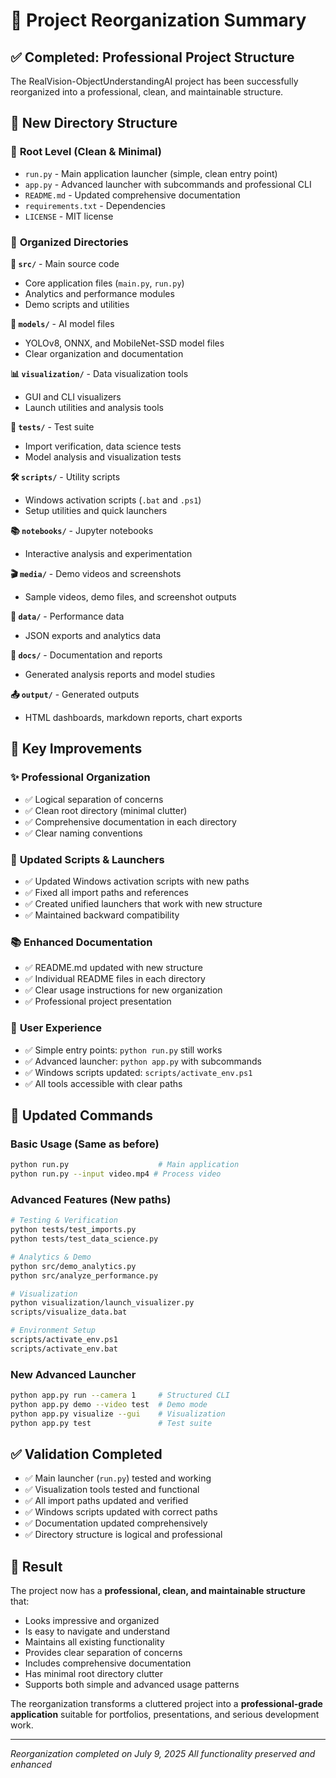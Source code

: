# 🎯 Project Reorganization Summary

## ✅ Completed: Professional Project Structure

The RealVision-ObjectUnderstandingAI project has been successfully reorganized into a professional, clean, and maintainable structure.

## 📁 New Directory Structure

### 🎯 **Root Level** (Clean & Minimal)
- `run.py` - Main application launcher (simple, clean entry point)
- `app.py` - Advanced launcher with subcommands and professional CLI
- `README.md` - Updated comprehensive documentation
- `requirements.txt` - Dependencies
- `LICENSE` - MIT license

### 📂 **Organized Directories**

**🧠 `src/`** - Main source code
- Core application files (`main.py`, `run.py`)
- Analytics and performance modules
- Demo scripts and utilities

**🤖 `models/`** - AI model files
- YOLOv8, ONNX, and MobileNet-SSD model files
- Clear organization and documentation

**📊 `visualization/`** - Data visualization tools
- GUI and CLI visualizers
- Launch utilities and analysis tools

**🧪 `tests/`** - Test suite
- Import verification, data science tests
- Model analysis and visualization tests

**🛠️ `scripts/`** - Utility scripts
- Windows activation scripts (`.bat` and `.ps1`)
- Setup utilities and quick launchers

**📚 `notebooks/`** - Jupyter notebooks
- Interactive analysis and experimentation

**🎬 `media/`** - Demo videos and screenshots
- Sample videos, demo files, and screenshot outputs

**💾 `data/`** - Performance data
- JSON exports and analytics data

**📖 `docs/`** - Documentation and reports
- Generated analysis reports and model studies

**📤 `output/`** - Generated outputs
- HTML dashboards, markdown reports, chart exports

## 🚀 Key Improvements

### ✨ **Professional Organization**
- ✅ Logical separation of concerns
- ✅ Clean root directory (minimal clutter)
- ✅ Comprehensive documentation in each directory
- ✅ Clear naming conventions

### 🔧 **Updated Scripts & Launchers**
- ✅ Updated Windows activation scripts with new paths
- ✅ Fixed all import paths and references
- ✅ Created unified launchers that work with new structure
- ✅ Maintained backward compatibility

### 📚 **Enhanced Documentation**
- ✅ README.md updated with new structure
- ✅ Individual README files in each directory
- ✅ Clear usage instructions for new organization
- ✅ Professional project presentation

### 🎯 **User Experience**
- ✅ Simple entry points: `python run.py` still works
- ✅ Advanced launcher: `python app.py` with subcommands
- ✅ Windows scripts updated: `scripts/activate_env.ps1`
- ✅ All tools accessible with clear paths

## 📝 **Updated Commands**

### **Basic Usage** (Same as before)
```bash
python run.py                    # Main application
python run.py --input video.mp4 # Process video
```

### **Advanced Features** (New paths)
```bash
# Testing & Verification
python tests/test_imports.py
python tests/test_data_science.py

# Analytics & Demo
python src/demo_analytics.py
python src/analyze_performance.py

# Visualization
python visualization/launch_visualizer.py
scripts/visualize_data.bat

# Environment Setup
scripts/activate_env.ps1
scripts/activate_env.bat
```

### **New Advanced Launcher**
```bash
python app.py run --camera 1     # Structured CLI
python app.py demo --video test  # Demo mode
python app.py visualize --gui    # Visualization
python app.py test               # Test suite
```

## ✅ **Validation Completed**

- ✅ Main launcher (`run.py`) tested and working
- ✅ Visualization tools tested and functional
- ✅ All import paths updated and verified
- ✅ Windows scripts updated with correct paths
- ✅ Documentation updated comprehensively
- ✅ Directory structure is logical and professional

## 🎉 **Result**

The project now has a **professional, clean, and maintainable structure** that:
- Looks impressive and organized
- Is easy to navigate and understand
- Maintains all existing functionality
- Provides clear separation of concerns
- Includes comprehensive documentation
- Has minimal root directory clutter
- Supports both simple and advanced usage patterns

The reorganization transforms a cluttered project into a **professional-grade application** suitable for portfolios, presentations, and serious development work.

---
*Reorganization completed on July 9, 2025*
*All functionality preserved and enhanced*
